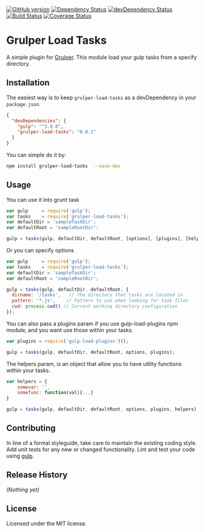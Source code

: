 [![GitHub version][grulper-fury-image]][grulper-fury-url]
[![Dependency Status][grulper-dependencies-image]][grulper-dependencies-url]
[![devDependency Status][grulper-devdependencies-image]][grulper-devdependencies-url]
[![Build Status][grulper-travis-image]][grulper-travis-url]
[![Coverage Status][grulper-coverage-image]][grulper-coverage-url]

# Grulper Load Tasks

A simple plugin for [Grulper](https://github.com/patiernom/Grulper). This module load your gulp tasks from a specify directory.

## Installation

The easiest way is to keep `grulper-load-tasks` as a devDependency in your `package.json`.
```json
{
  "devDependencies": {
    "gulp": "^3.9.0",
    "grulper-load-tasks": "0.0.1"
  }
}
```

You can simple do it by:
```bash
npm install grulper-load-tasks  --save-dev
```


## Usage
You can use it into grunt task 
```js
var gulp     = require('gulp');
var tasks    = require('grulper-load-tasks');
var defaultDir = 'sampleTaskDir';
var defaultRoot = 'sampleRootDir';

gulp = tasks(gulp, defaultDir, defaultRoot, [options], [plugins], [helpers]);
```

Or you can specify options
```js
var gulp     = require('gulp');
var tasks    = require('grulper-load-tasks');
var defaultDir = 'sampleTaskDir';
var defaultRoot = 'sampleRootDir';

gulp = tasks(gulp, defaultDir, defaultRoot, {
  dirname: '/tasks',   // The directory that tasks are located in
  pattern: '*.js',    // Pattern to use when looking for task files
  cwd: process.cwd() // Current working directory configuration
});
```

You can also pass a plugins param if you use gulp-load-plugins npm module, and you want use those within your tasks.
```js
var plugins = require('gulp-load-plugins')();

gulp = tasks(gulp, defaultDir, defaultRoot, options, plugins);
```

The helpers param, is an object that allow you to have utility functions within your tasks. 
```js
var helpers = {
    somevar: '',
    somefunc: function(val){...}
}

gulp = tasks(gulp, defaultDir, defaultRoot, options, plugins, helpers);
```


## Contributing

In line of a formal styleguide, take care to maintain the existing coding style. Add unit tests for any new or changed functionality. Lint and test your code using [gulp](http://gulpjs.com/).


## Release History

_(Nothing yet)_


## License

Licensed under the MIT license.


[grulper-fury-image]: https://badge.fury.io/gh/patiernom%2Fgrulper-load-tasks.svg
[grulper-fury-url]: http://badge.fury.io/gh/patiernom%2Fgrulper-load-tasks
[grulper-dependencies-image]: https://david-dm.org/patiernom/grulper-load-tasks.svg
[grulper-dependencies-url]: https://david-dm.org/patiernom/grulper-load-tasks
[grulper-devdependencies-image]: https://david-dm.org/patiernom/grulper-load-tasks#info=devDependencies.svg
[grulper-devdependencies-url]: https://david-dm.org/patiernom/grulper-load-tasks#info=devDependencies
[grulper-travis-image]: https://travis-ci.org/patiernom/grulper-load-tasks.svg?branch=master
[grulper-travis-url]: https://travis-ci.org/patiernom/grulper-load-tasks
[grulper-coverage-image]: https://coveralls.io/repos/patiernom/grulper-load-tasks/badge.svg?branch=master&service=github
[grulper-coverage-url]: https://coveralls.io/github/patiernom/grulper-load-tasks?branch=master
